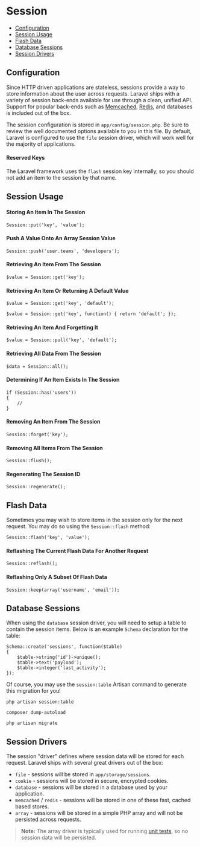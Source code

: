 # Session

- [Configuration](#configuration)
- [Session Usage](#session-usage)
- [Flash Data](#flash-data)
- [Database Sessions](#database-sessions)
- [Session Drivers](#session-drivers)

<a name="configuration"></a>
## Configuration

Since HTTP driven applications are stateless, sessions provide a way to store information about the user across requests. Laravel ships with a variety of session back-ends available for use through a clean, unified API. Support for popular back-ends such as [Memcached](http://memcached.org), [Redis](http://redis.io), and databases is included out of the box.

The session configuration is stored in `app/config/session.php`. Be sure to review the well documented options available to you in this file. By default, Laravel is configured to use the `file` session driver, which will work well for the majority of applications.

#### Reserved Keys

The Laravel framework uses the `flash` session key internally, so you should not add an item to the session by that name.

<a name="session-usage"></a>
## Session Usage

#### Storing An Item In The Session

	Session::put('key', 'value');

#### Push A Value Onto An Array Session Value

	Session::push('user.teams', 'developers');

#### Retrieving An Item From The Session

	$value = Session::get('key');

#### Retrieving An Item Or Returning A Default Value

	$value = Session::get('key', 'default');

	$value = Session::get('key', function() { return 'default'; });

#### Retrieving An Item And Forgetting It

	$value = Session::pull('key', 'default');

#### Retrieving All Data From The Session

	$data = Session::all();

#### Determining If An Item Exists In The Session

	if (Session::has('users'))
	{
		//
	}

#### Removing An Item From The Session

	Session::forget('key');

#### Removing All Items From The Session

	Session::flush();

#### Regenerating The Session ID

	Session::regenerate();

<a name="flash-data"></a>
## Flash Data

Sometimes you may wish to store items in the session only for the next request. You may do so using the `Session::flash` method:

	Session::flash('key', 'value');

#### Reflashing The Current Flash Data For Another Request

	Session::reflash();

#### Reflashing Only A Subset Of Flash Data

	Session::keep(array('username', 'email'));

<a name="database-sessions"></a>
## Database Sessions

When using the `database` session driver, you will need to setup a table to contain the session items. Below is an example `Schema` declaration for the table:

	Schema::create('sessions', function($table)
	{
		$table->string('id')->unique();
		$table->text('payload');
		$table->integer('last_activity');
	});

Of course, you may use the `session:table` Artisan command to generate this migration for you!

	php artisan session:table

	composer dump-autoload

	php artisan migrate

<a name="session-drivers"></a>
## Session Drivers

The session "driver" defines where session data will be stored for each request. Laravel ships with several great drivers out of the box:

- `file` - sessions will be stored in `app/storage/sessions`.
- `cookie` - sessions will be stored in secure, encrypted cookies.
- `database` - sessions will be stored in a database used by your application.
- `memcached` / `redis` - sessions will be stored in one of these fast, cached based stores.
- `array` - sessions will be stored in a simple PHP array and will not be persisted across requests.

> **Note:** The array driver is typically used for running [unit tests](/docs/4.2/testing), so no session data will be persisted.
